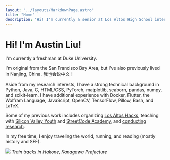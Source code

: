 ```yaml
---
layout: "../layouts/MarkdownPage.astro"
title: "Home"
description: "Hi! I'm currently a senior at Los Altos High School interested in data science and machine learning."
---
```


# Hi! I'm Austin Liu!

I'm currently a freshman at Duke University.

I'm original from the San Francisco Bay Area, but I've also previously lived in Nanjing, China. 我也会说中文！

Aside from my research interests, I have a strong technical background in Python, Java, C, HTML/CSS, PyTorch, matplotlib, seaborn, pandas, numpy, and scikit-learn. I have additional experience with Docker, Flutter, the Wolfram Language, JavaScript, OpenCV, TensorFlow, Pillow, Bash, and LaTeX.

Some of my previous work includes organizing [Los Altos Hacks](https://www.losaltoshacks.com/), teaching with [Silicon Valley Youth](https://www.siliconvalleyyouth.com/) and [StreetCode Academy](https://streetcode.org/), and [conducting research](/research).

In my free time, I enjoy traveling the world, running, and reading (mostly history and SFF). 

![](/image.jpeg)
_Train tracks in Hakone, Kanagawa Prefecture_